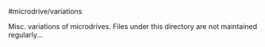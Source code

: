 #microdrive/variations

Misc. variations of microdrives.
Files under this directory are not maintained regularly...
